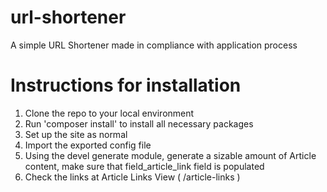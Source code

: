 # url-shortener
A simple URL Shortener made in compliance with application process

# Instructions for installation
1. Clone the repo to your local environment
2. Run 'composer install' to install all necessary packages
3. Set up the site as normal
4. Import the exported config file
5. Using the devel generate module, generate a sizable amount of Article content, make sure that field_article_link field is populated
6. Check the links at Article Links View ( /article-links )